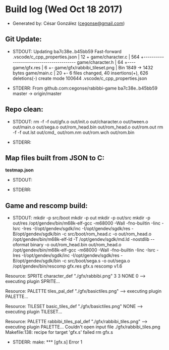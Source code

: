 # Build log (Wed Oct 18 2017)

* Generated by: César González (cegonse@gmail.com)

## Git Update:

* STDOUT:
Updating ba7c38e..b45bb59
Fast-forward
 .vscode/c_cpp_properties.json |  12 +
 game/character.c              | 564 +-----------------------------------------
 game/character.h              |  64 +----
 game/gfx.res                  |   6 +-
 game/gfx/rabbibi_tileset.png  | Bin 1849 -> 1432 bytes
 game/main.c                   |  20 +-
 6 files changed, 40 insertions(+), 626 deletions(-)
 create mode 100644 .vscode/c_cpp_properties.json

* STDERR:
From github.com:cegonse/rabibbi-game
   ba7c38e..b45bb59  master     -> origin/master

## Repo clean:

* STDOUT:
rm -f  -f out/gfx.o out/init.o out/character.o out/tween.o out/main.o out/sega.o out/rom_head.bin out/rom_head.o out/rom.out
rm -f  -f out.lst out/cmd_ out/rom.nm out/rom.wch out/rom.bin

* STDERR:

## Map files built from JSON to C:

**testmap.json**

* STDOUT:

* STDERR:

## Game and rescomp build:

* STDOUT:
mkdir -p src/boot
mkdir -p out
mkdir -p out/src
mkdir -p out/res
/opt/gendev/bin/m68k-elf-gcc  -m68000 -Wall -fno-builtin -Iinc -Isrc -Ires -I/opt/gendev/sgdk/inc -I/opt/gendev/sgdk/res -B/opt/gendev/sgdk/bin -c src/boot/rom_head.c -o out/rom_head.o
/opt/gendev/bin/m68k-elf-ld -T /opt/gendev/sgdk/md.ld -nostdlib --oformat binary -o out/rom_head.bin out/rom_head.o
/opt/gendev/bin/m68k-elf-gcc  -m68000 -Wall -fno-builtin -Iinc -Isrc -Ires -I/opt/gendev/sgdk/inc -I/opt/gendev/sgdk/res -B/opt/gendev/sgdk/bin -c src/boot/sega.s -o out/sega.o
/opt/gendev/bin/rescomp gfx.res gfx.s
rescomp v1.6

Resource: SPRITE character_def "./gfx/rabbibi.png" 3 3 NONE 0
--> executing plugin SPRITE...

Resource: PALETTE tiles_pal_def "./gfx/basictiles.png"
--> executing plugin PALETTE...

Resource: TILESET basic_tiles_def "./gfx/basictiles.png" NONE
--> executing plugin TILESET...

Resource: PALETTE rabbibi_tiles_pal_def "./gfx/rabbibi_tiles.png"
--> executing plugin PALETTE...
Couldn't open input file ./gfx/rabbibi_tiles.png
Makefile:138: recipe for target 'gfx.s' failed
rm gfx.s

* STDERR:
make: *** [gfx.s] Error 1

